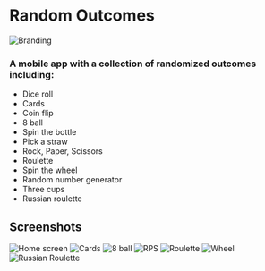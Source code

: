 # Random Outcomes

![Branding](https://github.com/kniffen/Random-Outcomes/blob/master/branding/logo_feature.png)

### A mobile app with a collection of randomized outcomes including:
- Dice roll
- Cards
- Coin flip
- 8 ball
- Spin the bottle
- Pick a straw
- Rock, Paper, Scissors
- Roulette
- Spin the wheel
- Random number generator
- Three cups
- Russian roulette

## Screenshots

![Home screen](https://github.com/kniffen/Random-Outcomes/blob/master/screenshots/Screenshot_1524748183.png)
![Cards](https://github.com/kniffen/Random-Outcomes/blob/master/screenshots/Screenshot_1524745239.png)
![8 ball](https://github.com/kniffen/Random-Outcomes/blob/master/screenshots/Screenshot_1524745249.png)
![RPS](https://github.com/kniffen/Random-Outcomes/blob/master/screenshots/Screenshot_1524745272.png)
![Roulette](https://github.com/kniffen/Random-Outcomes/blob/master/screenshots/Screenshot_1524745278.png)
![Wheel](https://github.com/kniffen/Random-Outcomes/blob/master/screenshots/Screenshot_1524745292.png)
![Russian Roulette](https://github.com/kniffen/Random-Outcomes/blob/master/screenshots/Screenshot_1524745322.png)
